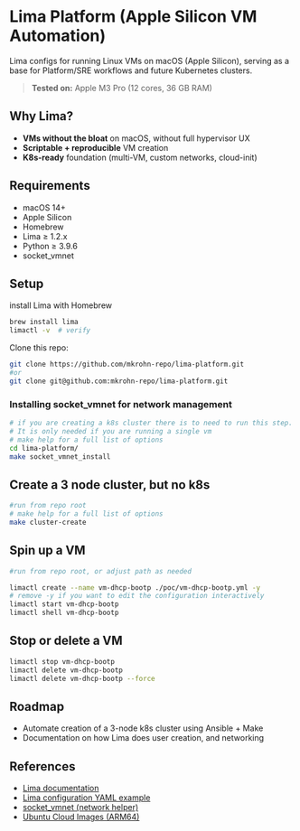 # Lima Platform (Apple Silicon VM Automation)

Lima configs for running Linux VMs on macOS (Apple Silicon), serving as a base for Platform/SRE workflows and future Kubernetes clusters.

> **Tested on:** Apple M3 Pro (12 cores, 36 GB RAM)

## Why Lima?

- **VMs without the bloat** on macOS, without full hypervisor UX
- **Scriptable + reproducible** VM creation
- **K8s-ready** foundation (multi-VM, custom networks, cloud-init)

## Requirements

- macOS 14+
- Apple Silicon
- Homebrew
- Lima ≥ 1.2.x
- Python ≥ 3.9.6
- socket_vmnet

## Setup

install Lima with Homebrew

```bash
brew install lima
limactl -v  # verify
```

Clone this repo:

```bash
git clone https://github.com/mkrohn-repo/lima-platform.git
#or
git clone git@github.com:mkrohn-repo/lima-platform.git
```

### Installing socket_vmnet for network management

```bash
# if you are creating a k8s cluster there is to need to run this step.
# It is only needed if you are running a single vm 
# make help for a full list of options
cd lima-platform/ 
make socket_vmnet_install 
```

## Create a 3 node cluster, but no k8s

```bash
#run from repo root
# make help for a full list of options
make cluster-create
```

## Spin up a VM

```bash
#run from repo root, or adjust path as needed

limactl create --name vm-dhcp-bootp ./poc/vm-dhcp-bootp.yml -y
# remove -y if you want to edit the configuration interactively
limactl start vm-dhcp-bootp
limactl shell vm-dhcp-bootp
```

## Stop or delete a VM

```bash
limactl stop vm-dhcp-bootp
limactl delete vm-dhcp-bootp
limactl delete vm-dhcp-bootp --force
```

## Roadmap

- Automate creation of a 3-node k8s cluster using Ansible + Make
- Documentation on how Lima does user creation, and networking

## References

- [Lima documentation](https://github.com/lima-vm/lima)
- [Lima configuration YAML example ](https://github.com/lima-vm/lima/blob/master/templates/default.yaml)
- [socket_vmnet (network helper)](https://github.com/lima-vm/socket_vmnet)
- [Ubuntu Cloud Images (ARM64)](https://cloud-images.ubuntu.com/)
